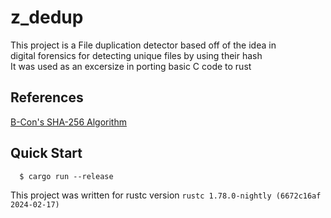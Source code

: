 # z_dedup


This project is a File duplication detector based off of the idea in <br>
digital forensics for detecting unique files by using their hash<br>
It was used as an excersize in porting basic C code to rust<br>

## References
[B-Con's SHA-256 Algorithm](https://github.com/B-Con/crypto-algorithms/blob/master/sha256.c)<br>

## Quick Start
```console
  $ cargo run --release
```

This project was written for rustc version `rustc 1.78.0-nightly (6672c16af 2024-02-17)`
